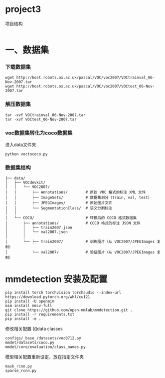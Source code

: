 # project3

项目结构
```

```


# 一、数据集
### 下载数据集
```
wget http://host.robots.ox.ac.uk/pascal/VOC/voc2007/VOCtrainval_06-Nov-2007.tar
wget http://host.robots.ox.ac.uk/pascal/VOC/voc2007/VOCtest_06-Nov-2007.tar
```
### 解压数据集
```
tar -xvf VOCtrainval_06-Nov-2007.tar
tar -xvf VOCtest_06-Nov-2007.tar
```
### voc数据集转化为coco数据集
进入data文件夹
```
python voctococo.py
```

### 数据集结构
```
├── data/
│   ├── VOCdevkit/
│   │   └── VOC2007/
│   │       ├── Annotations/        # 原始 VOC 格式的标注 XML 文件
│   │       ├── ImageSets/          # 数据集划分（train, val, test）
│   │       ├── JPEGImages/         # 原始图片文件
│   │       └── SegmentationClass/  # 语义分割标注
│   │
│   └── COCO/                       # 转换后的 COCO 格式数据集
│       ├── annotations/            # COCO 格式的标注 JSON 文件
│       │   ├── train2007.json
│       │   └── val2007.json
│       │
│       └── ├── train2007/          # 训练图片（从 VOC2007/JPEGImages 复制）
│           └── val2007/            # 验证图片（从 VOC2007/JPEGImages 复制）

```


# mmdetection 安装及配置
```
pip install torch torchvision torchaudio --index-url https://download.pytorch.org/whl/cu121
pip install -U openmim
mim install mmcv-full
git clone https://github.com/open-mmlab/mmdetection.git .
pip install -r requirements.txt
pip install -e .
```

修改相关配置 如data classes
```
configs/_base_/datasets/voc0712.py
mmdet/datasets/coco.py
mmdet/core/evaluation/class_names.py
```

模型相关配置重新设定，放在指定文件夹
```
mask_rcnn.py
sparse_rcnn.py 
```


